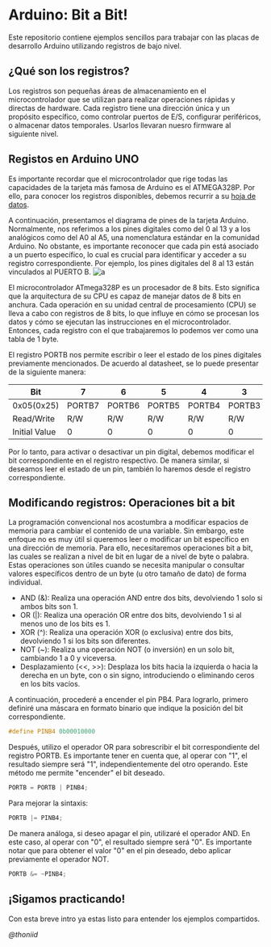 # Arduino: Bit a Bit!
Este repositorio contiene ejemplos sencillos para trabajar con las placas de desarrollo Arduino utilizando registros de bajo nivel.

## ¿Qué son los registros?
Los registros son pequeñas áreas de almacenamiento en el microcontrolador que se utilizan para realizar operaciones rápidas y directas de hardware. Cada registro tiene una dirección única y un propósito específico, como controlar puertos de E/S, configurar periféricos, o almacenar datos temporales. Usarlos llevaran nuesro firmware al siguiente nivel.

## Registos en Arduino UNO
Es importante recordar que el microcontrolador que rige todas las capacidades de la tarjeta más famosa de Arduino es el ATMEGA328P. Por ello, para conocer los registros disponibles, debemos recurrir a su [hoja de datos](https://ww1.microchip.com/downloads/en/DeviceDoc/Atmel-7810-Automotive-Microcontrollers-ATmega328P_Datasheet.pdf).

A continuación, presentamos el diagrama de pines de la tarjeta Arduino. Normalmente, nos referimos a los pines digitales como del 0 al 13 y a los analógicos como del A0 al A5, una nomenclatura estándar en la comunidad Arduino. No obstante, es importante reconocer que cada pin está asociado a un puerto específico, lo cual es crucial para identificar y acceder a su registro correspondiente. Por ejemplo, los pines digitales del 8 al 13 están vinculados al PUERTO B.
![a](https://content.arduino.cc/assets/A000066-pinout.png)

El microcontrolador ATmega328P es un procesador de 8 bits. Esto significa que la arquitectura de su CPU es capaz de manejar datos de 8 bits en anchura. Cada operación en su unidad central de procesamiento (CPU) se lleva a cabo con registros de 8 bits, lo que influye en cómo se procesan los datos y cómo se ejecutan las instrucciones en el microcontrolador. Entonces, cada registro con el que trabajaremos lo podemos ver como una tabla de 1 byte.

El registro PORTB nos permite escribir o leer el estado de los pines digitales previamente mencionados. De acuerdo al datasheet, se lo puede presentar de la siguiente manera:

| Bit | 7 | 6 | 5 | 4 | 3 | 2 | 1 | 0 |
|-----|---|---|---|---|---|---|---|---|
| 0x05(0x25) | PORTB7 | PORTB6 | PORTB5 | PORTB4 | PORTB3 | PORTB2 | PORTB1 | PORTB0 |
| Read/Write | R/W | R/W | R/W | R/W | R/W | R/W | R/W | R/W |
| Initial Value | 0 | 0 | 0 | 0 | 0 | 0 | 0 | 0 |

Por lo tanto, para activar o desactivar un pin digital, debemos modificar el bit correspondiente en el registro respectivo. De manera similar, si deseamos leer el estado de un pin, también lo haremos desde el registro correspondiente.

## Modificando registros: Operaciones bit a bit
La programación convencional nos acostumbra a modificar espacios de memoria para cambiar el contenido de una variable. Sin embargo, este enfoque no es muy útil si queremos leer o modificar un bit específico en una dirección de memoria. Para ello, necesitaremos operaciones bit a bit, las cuales se realizan a nivel de bit en lugar de a nivel de byte o palabra. Estas operaciones son útiles cuando se necesita manipular o consultar valores específicos dentro de un byte (u otro tamaño de dato) de forma individual.

- AND (&): Realiza una operación AND entre dos bits, devolviendo 1 solo si ambos bits son 1.
- OR (|): Realiza una operación OR entre dos bits, devolviendo 1 si al menos uno de los bits es 1.
- XOR (^): Realiza una operación XOR (o exclusiva) entre dos bits, devolviendo 1 si los bits son diferentes.
- NOT (~): Realiza una operación NOT (o inversión) en un solo bit, cambiando 1 a 0 y viceversa.
- Desplazamiento (<<, >>): Desplaza los bits hacia la izquierda o hacia la derecha en un byte, con o sin signo, introduciendo o eliminando ceros en los bits vacíos.

A continuación, procederé a encender el pin PB4. Para lograrlo, primero definiré una máscara en formato binario que indique la posición del bit correspondiente.
```C
#define PINB4 0b00010000
```
Después, utilizo el operador OR para sobrescribir el bit correspondiente del registro PORTB. Es importante tener en cuenta que, al operar con "1", el resultado siempre será "1", independientemente del otro operando. Este método me permite "encender" el bit deseado.
```C
PORTB = PORTB | PINB4; 
```
Para mejorar la sintaxis:
```C
PORTB |= PINB4; 
```
De manera análoga, si deseo apagar el pin, utilizaré el operador AND. En este caso, al operar con "0", el resultado siempre será "0". Es importante notar que para obtener el valor "0" en el pin deseado, debo aplicar previamente el operador NOT.
```C
PORTB &= ~PINB4;
```
## ¡Sigamos practicando!
Con esta breve intro ya estas listo para entender los ejemplos compartidos.

_@thoniid_


